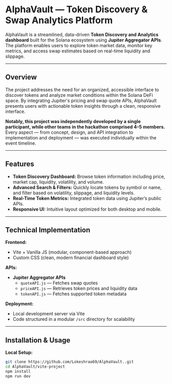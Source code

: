 # AlphaVault — Token Discovery & Swap Analytics Platform

AlphaVault is a streamlined, data-driven **Token Discovery and Analytics dashboard** built for the Solana ecosystem using **Jupiter Aggregator APIs**. The platform enables users to explore token market data, monitor key metrics, and access swap estimates based on real-time liquidity and slippage.

---

## Overview

The project addresses the need for an organized, accessible interface to discover tokens and analyze market conditions within the Solana DeFi space. By integrating Jupiter's pricing and swap quote APIs, AlphaVault presents users with actionable token insights through a clean, responsive interface.

**Notably, this project was independently developed by a single participant, while other teams in the hackathon comprised 4–5 members.** Every aspect — from concept, design, and API integration to implementation and deployment — was executed individually within the event timeline.

---

## Features

- **Token Discovery Dashboard:** Browse token information including price, market cap, liquidity, volatility, and volume.
- **Advanced Search & Filters:** Quickly locate tokens by symbol or name, and filter based on volatility, slippage, and liquidity levels.
- **Real-Time Token Metrics:** Integrated token data using Jupiter’s public APIs.
- **Responsive UI:** Intuitive layout optimized for both desktop and mobile.

---

## Technical Implementation

**Frontend:**
- Vite + Vanilla JS (modular, component-based approach)
- Custom CSS (clean, modern financial dashboard style)

**APIs:**
- **Jupiter Aggregator APIs**
  - `quoteAPI.js` — Fetches swap quotes
  - `priceAPI.js` — Retrieves token prices and liquidity data
  - `tokenAPI.js` — Fetches supported token metadata

**Deployment:**
- Local development server via Vite  
- Code structured in a modular `/src` directory for scalability

---

## Installation & Usage

**Local Setup:**

```bash
git clone https://github.com/Lokeshrao69/AlphaVault..git
cd AlphaVault/vite-project
npm install
npm run dev
